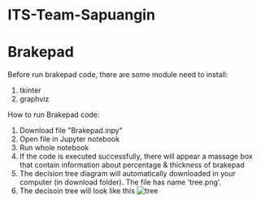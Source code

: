 # ITS-Team-Sapuangin

# Brakepad
Before run brakepad code, there are some module need to install:
1. tkinter
2. graphviz

How to run Brakepad code:
1. Download file "Brakepad.inpy"
2. Open file in Jupyter notebook
3. Run whole notebook
4. If the code is executed successfully, there will appear a massage box that contain information about percentage & thickness of brakepad
5. The decision tree diagram will automatically downloaded in your computer (in download folder). The file has name 'tree.png'. 
6. The decisoin tree will look like this
 ![tree](https://user-images.githubusercontent.com/99813942/154808293-eb9b0004-6ee9-40ff-8608-a32543d512a0.png)
